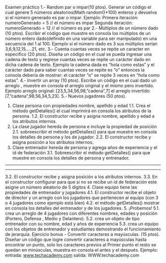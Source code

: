 Examen práctico
1.- Random par o impar(10 ptos).
Generar un código el cual genere 5 números aleatorios(Math.random()*100) enteros y
devuelva si el número generado es par o impar.
Ejemplo:
Primera iteración: numeroGenerado = 5 // el número es impar
Segunda iteración: numeroGenerado = 12 // el número es par
2.- Múltiplos de un número dado (10 ptos).
Escribir el código que muestre en consola los múltiplos de un número entero
dado(definido en una variable para ser manipulado) en una secuencia del 1 al 100.
Ejemplo si el número dado es 3 sus múltiplos serían 3,6,9,12,15…..21, etc.
3.- Cuenta cuantas veces se repite un caracter en especifico (20 ptos).
Diseña un código en el cual se pueda ingresar una cadena de texto y regrese cuantas
veces se repite un carácter dado en dicha cadena de texto.
Ejemplo la cadena dada es “hola como estas” y el carácter dado para saber cuantas veces
se repite es “o” entonces la consola debería de mostrar: el carácter “o” se repite 3 veces en
“hola como estas”.
4.- Invertir un array (10 ptos).
Escribe un código en el cual dado un arreglo , muestre en consola el arreglo original y el
mismo pero invertido.
Ejemplo arreglo original: [23,5,34,56,98,”cadena”,7] el arreglo invertido:
[7,”cadena”,98,56,34,5,23].
5.- Nuevos jugadores (50 ptos).
1. Clase persona con propiedades nombre, apellido y edad
1.1. Crea el método getDetalles() el cual imprimirá en consola los atributos de la
persona.
1.2. El constructor recibe y asigna nombre, apellido y edad a los atributos internos.
2. La clase jugador hereda de persona e incluye la propiedad de posición
2.1. sobreescribir el método getDetalles() para que muestre en consola los detalles
de persona y los de jugador.
2.2. El constructor recibe y asigna posición a los atributos internos.
3. Clase entrenador hereda de persona y agrega años de experiencia y el id de
federación
3.1. Sobreescribir el método getDetalles() para que muestre en consola los detalles
de persona y entrenador.
_______________________________________________________________________________________________
_______________________________________________________________________________________________
3.2. El constructor recibe y asigna posición a los atributos internos.
3.3. En el constructor configurar para que si no se recibe un id de federación este
asigne un número aleatorio de 5 dígitos
4. Clase equipo tiene las propiedades de entrenador y jugadores
4.1. El constructor recibe el objeto de director y un arreglo con los jugadores que
pertenecen al equipo (con 3 o 4 jugadores como ejemplo está bien)
4.2. el método getDetalles() mostrar en consola los detalles del entrenador y de los
jugadores.
5. ¡Probemos!
5.1. crea un arreglo de 4 jugadores con diferentes nombres, edades y posición
(Portero, Defensa , Medio y Delantero).
5.2. crea un objeto de tipo entrenador con su nombre, edad y años de experiencia
5.3. crea un equipo con los objetos de entrenador y estudiantes demostrando el
funcionamiento de jerarquía.
Ejercicio bonus - Convertir caracteres a mayúsculas. (15 ptos).
Diseñar un código que logre convertir caracteres a mayúsculas hasta encontrar un punto, solo
los caracteres previos al Primer punto el resto se quedan en minúsculas, muestra en consola el
antes y el después.
Ejemplo: entrada: www.techacademy.com
salida: WWW.techacademy.com
